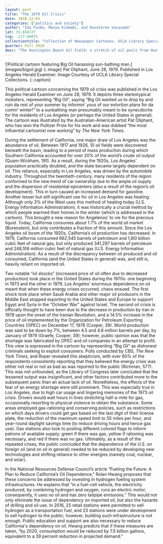 ```yaml
---
layout: post
title: "The 1979 Oil Crisis"
date: 2018-12-03
categories: ["politics and society"]
author: "Ida Funke, Manya Kidambi, and Devashree Vasavada"
lat: 33.656727
lng: -117.99875
collectiontitle: "Collection of Newspaper Cartoons, UCLA Library Special Collections"
quarter: Fall 2018
desc: "The Huntington Beach Oil Field: a stretch of oil pools from Huntington Beach to Santa Barbara, a prominent area of oil production in the Los Angeles area."
---
```


![Political cartoon featuring Big Oil harassing sun-bathing man.] (images/bigoil.jpg)
{:.image}
Pat Oliphant, June 28, 1979. Published in Los Angeles Herald Examiner. Image Courtesy of UCLA Library Special Collections.
{:.caption}

This political cartoon concerning the 1979 oil crisis was published in the Los Angeles Herald Examiner on June 28, 1979. It depicts three stereotypical mobsters, representing “Big Oil”, saying “Big Oil wanted us to drop by and ruin da rest of your summer by informin’ yous of our extortion plans for da comin’ winter!” to a sunbathing man presumably meant to be synecdoche for the residents of Los Angeles (or perhaps the United States in general). The cartoon was illustrated by the Australian-American artist Pat Oliphant, who has won the Pulitzer Prize for his work and was dubbed “the most influential cartoonist now working” by _The New York Times_.

During the settlement of California, one major draw of Los Angeles was the abundance of oil. Between 1917 and 1926, 10 oil fields were discovered beneath the basin, leading to a period of mass production during which Southern California accounted for over 20% of the world’s crude oil output (Quam-Wickham, 191). As a result, during the 1920s, Los Angeles’ population practically doubled, and the state became largely dependent on oil. This reliance, especially in Los Angeles, was driven by the automobile industry. Throughout the twentieth-century, many residents of the region conformed to the new trend of car ownership due to the ample oil supply and the dispersion of residential epicenters (also a result of the region’s oil development). This in turn caused an increased demand for gasoline. Another lesser but still significant use for oil in Los Angeles was heating. Although only 3% of the West uses this method of heating today (U.S. Energy Information Administration), it was historically a crucial method by which people warmed their homes in the winter (which is addressed in the cartoon). This brought a new reason for Angelenos’ to vie for the precious liquid. Today, California consumes about 1.7% of the world oil market (Borenstein), but only contributes a fraction of this amount. Since the Los Angeles oil boom of the 1920s, California’s oil production has decreased. In 1979, California consumed 662,545 barrels of petroleum and 1,8l0 billion cubic feet of natural gas, but only produced 341,297 barrels of petroleum and 248,106 million cubic feet of natural gas (U.S. Energy Information Administration). As a result of the discrepancy between oil produced and oil consumed, California (and the United States in general) was, and still is, heavily reliant on imported oil. 

Two notable “oil shocks” (increased price of oil often due to decreased production) took place in the United States during the 1970s: one beginning in 1973 and the other in 1979. Los Angeles’ enormous dependence on oil meant that when these energy crises occurred, chaos ensued. The first shock took place when Saudi Arabia and other major oil producers in the Middle East stopped exporting to the United States and Europe to support Egypt and Syria in the “October War” against Israel. The second oil crisis is officially thought to have been due to the decrease in production by Iran in 1978 upon the onset of the Iranian Revolution, and a 14.5% increase in the price of oil implemented by the Organization for Petroleum Exporting Countries (OPEC) on December 17, 1978 (Cooper, 39). World production was said to be down by 7%, between 4.5 and 4.8 million barrels per day, by January of 1979 (Graefe, Cooper, 39); however, public opinion was that the shortage was fabricated by OPEC and oil companies in an attempt to profit. This view is expressed in the cartoon by representing “Big Oil” as dishonest criminals seeking to exploit consumers. Polls conducted by CBS, _The New York Times_, and Roper revealed this skepticism, with over 60% of the respondents consistently reporting that they believed the energy crisis was either not real or not as bad as was reported to the public (Richman, 577). This was not unfounded, as the Library of Congress later concluded that the lessened output was insignificant, and other factors contributed more to the subsequent panic than an actual lack of oil. Nonetheless, the effects of the fear of an energy shortage were still prominent. This was especially true in Los Angeles, due to high car usage and lingering memories of the 1973 oil crisis. Drivers would wait hours in lines stretching half-a-mile for gas, occasionally resorting to physical violence to obtain the substance. Some areas employed gas-rationing and conserving policies, such as restrictions on which days drivers could get gas based on the last digit of their license plate, the reduction of the maximum speed limit to 55 miles per hour, and year-round daylight savings time (to reduce driving hours and hence gas use). Gas stations also took to posting different colored flags to inform patrons of available supply: green if there was gas, yellow if rationing was necessary, and red if there was no gas. Ultimately, as a result of the repeated crises, the public concluded that the dependence of the U.S. on foreign oil (and on oil in general) needed to be reduced by developing new technologies and shifting reliance to other energies (namely coal, nuclear, and solar).  

In the National Resources Defense Council’s article “Fueling the Future: A Plan to Reduce California’s Oil Dependence,” Rolan Hwang proposes that these concerns be addressed by investing in hydrogen fueling system infrastructures. He explains that “in a fuel-cell vehicle, the electricity produced, by combining hydrogen and oxygen, runs an electric motor; consequently, it uses no oil and has zero tailpipe emissions.” This would not only eliminate the issue of dependency on imported oil, but also the hazards of drilling and oil use. In 2016, 25 retail stations were permitted to sell hydrogen as a transportation fuel, and 23 stations were under development to sell hydrogen to the public; however, building such infrastructure is not enough. Public education and support are also necessary to reduce California's dependency on oil. Hwang predicts that if these measures are taken, “by 2020, consumption would be reduced by 7.5 billion gallons, equivalent to a 39 percent reduction in projected demand.” 	
